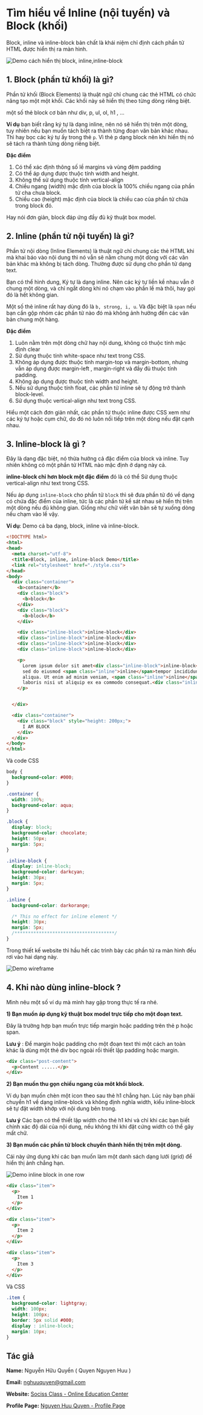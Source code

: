 # Tìm hiểu về  Inline (nội tuyến) và Block (khối)


Block, inline và inline-block bản chất là khái niệm chỉ định cách phần tử HTML được hiển thị ra màn hình.

![Demo cách hiển thị block, inline,inline-block](./images/block-inline-inline-block.png)


## 1. Block (phần tử khối) là gì?

Phần tử khối (Block Elements) là thuật ngữ chỉ chung các thẻ HTML có chức năng tạo một một khối. Các khối này sẽ hiển thị theo từng dòng riêng biệt.

một số thẻ block cơ bản như div, p, ul, ol, h1 , ...

**Ví dụ** bạn biết rằng ký tự là dạng inline, nên nó sẽ hiển thị trên một dòng, tuy nhiên nếu bạn muốn tách biệt ra thành từng đoạn văn bản khác nhau. Thì hay bọc các ký tự ấy trong thẻ `p`. Vì thẻ p dạng block nên khi hiển thị nó sẽ tách ra thành từng dòng riêng biệt.


**Đặc điểm**

1) Có thể xác định thông số lề  margins và vùng đệm padding
2) Có thể áp dụng được thuộc tính width and height.
3) Không thể sử dụng thuộc tính vertical-align
4) Chiều ngang (width) mặc định của block là 100% chiều ngang của phần tử cha chưa block.
5) Chiều cao (height) mặc định của block là chiều cao của phần tử chứa trong block đó.

Hay nói đơn giản, block đáp ứng đầy đủ kỹ thuật box model.

## 2. Inline (phần tử nội tuyến) là gì?

Phần tử nội dòng (Inline Elements) là thuật ngữ chỉ chung các thẻ HTML khi mà khai báo vào nội dung thì nó vẫn sẽ nằm chung một dòng với các văn bản khác mà không bị tách dòng. Thường được sử dụng cho phần tử dạng text.

Bạn có thể hình dung, Ký tự là dạng inline. Nên các ký tự liền kề nhau vẫn ở chung một dòng, và chỉ ngắt dòng khi nó chạm vào phần lề mà thôi, hay gọi đó là hết không gian.

Một số thẻ inline rất hay dùng đó là `b, strong, i, u`. Và đặc biệt là `span` nếu bạn cần gộp nhóm các phần tử nào đó mà không ảnh hưởng đến các văn bản chung một hàng.

**Đặc điểm**

1) Luôn nằm trên một dòng chữ hay nội dung, không có thuộc tính mặc định clear
2) Sử dụng thuộc tính white-space như text trong CSS.
3) Không áp dụng được thuộc tính margin-top và margin-bottom, nhưng vẫn áp dụng được margin-left , margin-right và đầy đủ thuộc tính padding.
4) Không áp dụng được thuộc tính width and height.
5) Nếu sử dụng thuộc tính float, các phần tử inline sẽ tự động trở thành block-level.
6) Sử dụng thuộc vertical-align như text trong CSS.


Hiểu một cách đơn giản nhất, các phần tử thuộc inline được CSS xem như các ký tự hoặc cụm chữ, do đó nó luôn nối tiếp trên một dòng nếu đặt cạnh nhau.


## 3. Inline-block là gì ?

Đây là dạng đặc biệt, nó thừa hưởng cả đặc điểm của block và inline. Tuy nhiên không có một phần tử HTML nào mặc định ở dạng này cả.

**inline-block chỉ hơn block một đặc điểm** đó là có thể  Sử dụng thuộc vertical-align như text trong CSS.

Nếu áp dụng `inline-block` cho phần tử `block` thì sẽ đưa phần tử đó về dạng có chứa đặc điểm của inline, tức là các phần tử kề sát nhau sẽ hiển thị trên một dòng nếu đủ không gian. Giống như chữ viết văn bản sẽ tự xuống dòng nếu chạm vào lề vậy.



**Ví dụ**: Demo cả ba dạng, block, inline và inline-block.

```html
<!DOCTYPE html>
<html>
<head>
  <meta charset="utf-8">
  <title>Block, inline, inline-block Demo</title>
  <link rel="stylesheet" href="./style.css">
</head>
<body>
  <div class="container">
    <b>container</b>
    <div class="block">
      <b>block</b>
    </div>
    <div class="block">
      <b>block</b>
    </div>

    <div class="inline-block">inline-block</div>
    <div class="inline-block">inline-block</div>
    <div class="inline-block">inline-block</div>
    <div class="inline-block">inline-block</div>

    <p>
      Lorem ipsum dolor sit amet<div class="inline-block">inline-block</div>consectetur adipisicing elit,
      sed do eiusmod <span class="inline">inline</span>tempor incididunt ut labore et dolore magna
      aliqua. Ut enim ad minim veniam, <span class="inline">inline</span>quis nostrud exercitation ullamco
      laboris nisi ut aliquip ex ea commodo consequat.<div class="inline-block">inline-block</div>Duis aute irure dolor
    </p>


  </div>

  <div class="container">
    <div class="block" style="height: 200px;">
      I AM BLOCK
    </div>
  </div>
</body>
</html>
```

Và code CSS

```css
body {
  background-color: #000;
}

.container {
  width: 100%;
  background-color: aqua;
}

.block {
  display: block;
  background-color: chocolate;
  height: 50px;
  margin: 5px;
}

.inline-block {
  display: inline-block;
  background-color: darkcyan;
  height: 30px;
  margin: 5px;
}

.inline {
  background-color: darkorange;

  /* This no effect for inline element */
  height: 30px;
  margin: 5px;
  /*************************************/
}
```

Trong thiết kế website thì hầu hết các trình bày các phần tử ra màn hình đều rơi vào hai dạng này.

![Demo wireframe](./images/wireframes.gif)


## 4. Khi nào dùng inline-block ?

Mình nêu một số ví dụ mà mình hay gặp trong thực tế ra nhé.

**1) Bạn muốn áp dụng kỹ thuật box model trực tiếp cho một đoạn text.**

Đây là trường hợp bạn muốn trực tiếp margin hoặc padding trên thẻ p hoặc span.

**Lưu ý** : Để margin hoặc padding cho một đoạn text thì một cách an toàn khác là dùng một thẻ div bọc ngoài rồi thiết lập padding hoặc margin.

```html
<div class="post-content">
  <p>Content ......</p>
</div>
```

**2) Bạn muốn thu gọn chiều ngang của môt khối block.**

Ví dụ bạn muốn chèn một icon theo sau thẻ h1 chẳng hạn. Lúc này bạn phải chuyển h1 về dạng inline-block và không định nghĩa width, kiểu inline-block sẽ tự đặt width khớp với nội dung bên trong.

**Lưu ý** Các bạn có thể thiết lập width cho thẻ h1 khi và chỉ khi các bạn biết chính xác độ dài của nội dung, nếu không thì khi đặt cứng width có thể gây mất chữ.

**3) Bạn muốn các phần tử block chuyển thành hiển thị trên một dòng.**

Cái này ứng dụng khi các bạn muốn làm một danh sách dạng lưới (grid) để hiển thị ảnh chẳng hạn.

![Demo inline block in one row]('./images/inline-block-demo.png')


```html
<div class="item">
  <p>
    Item 1
  </p>
</div>

<div class="item">
  <p>
    Item 2
  </p>
</div>

<div class="item">
  <p>
    Item 3
  </p>
</div>
```

Và CSS

```css
.item {
  background-color: lightgray;
  width: 100px;
  height: 100px;
  border: 5px solid #000;
  display : inline-block;
  margin: 10px;
}
```



## Tác giả

**Name:** Nguyễn Hữu Quyền ( Quyen Nguyen Huu )

**Email:** nghuuquyen@gmail.com

**Website:** [Sociss Class - Online Education Center](https://sociss.edu.vn/)

**Profile Page:** [Nguyen Huu Quyen - Profile Page ](https://sociss.edu.vn/users/nghuuquyen)
